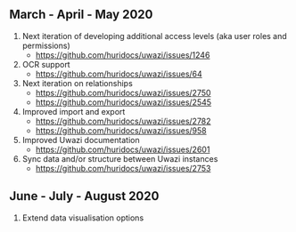 ## March - April - May 2020
1. Next iteration of developing additional access levels (aka user roles and permissions)
    * https://github.com/huridocs/uwazi/issues/1246 
1. OCR support
    * https://github.com/huridocs/uwazi/issues/64 
1. Next iteration on relationships
    * https://github.com/huridocs/uwazi/issues/2750 
    * https://github.com/huridocs/uwazi/issues/2545 
1. Improved import and export
    * https://github.com/huridocs/uwazi/issues/2782 
    * https://github.com/huridocs/uwazi/issues/958 
1. Improved Uwazi documentation
    * https://github.com/huridocs/uwazi/issues/2601 
1. Sync data and/or structure between Uwazi instances
    * https://github.com/huridocs/uwazi/issues/2753

## June - July - August 2020
1. Extend data visualisation options